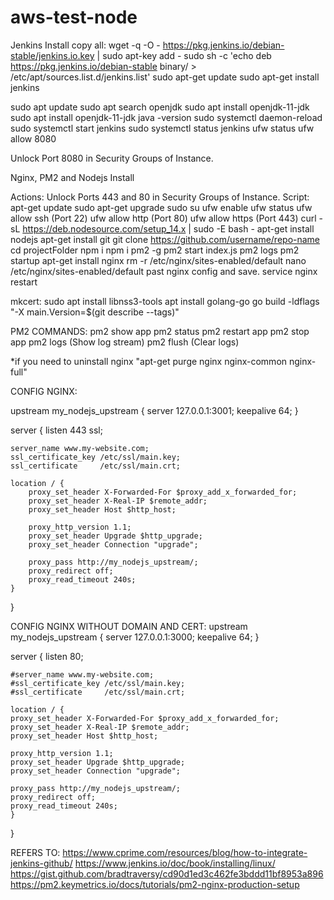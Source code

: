 # aws-test-node

Jenkins Install
copy all:
wget -q -O - https://pkg.jenkins.io/debian-stable/jenkins.io.key | sudo apt-key add -
sudo sh -c 'echo deb https://pkg.jenkins.io/debian-stable binary/ > \
    /etc/apt/sources.list.d/jenkins.list'
sudo apt-get update
sudo apt-get install jenkins

sudo apt update
sudo apt search openjdk
sudo apt install openjdk-11-jdk
sudo apt install openjdk-11-jdk
java -version
sudo systemctl daemon-reload
sudo systemctl start jenkins
sudo systemctl status jenkins
ufw status
ufw allow 8080

Unlock Port 8080 in Security Groups of Instance.


Nginx, PM2 and Nodejs Install

Actions:
Unlock Ports 443 and 80 in Security Groups of Instance.
Script:
apt-get update
sudo apt-get upgrade
sudo su
ufw enable
ufw status
ufw allow ssh (Port 22)
ufw allow http (Port 80)
ufw allow https (Port 443)
curl -sL https://deb.nodesource.com/setup_14.x | sudo -E bash -
apt-get install nodejs
apt-get install git
git clone https://github.com/username/repo-name
cd projectFolder
npm i
npm i pm2 -g
pm2 start index.js
pm2 logs
pm2 startup
apt-get install nginx
rm -r /etc/nginx/sites-enabled/default
nano /etc/nginx/sites-enabled/default
past nginx config and save.
service nginx restart

mkcert:
sudo apt install libnss3-tools
apt install golang-go
go build -ldflags "-X main.Version=$(git describe --tags)"


PM2 COMMANDS:
pm2 show app
pm2 status
pm2 restart app
pm2 stop app
pm2 logs (Show log stream)
pm2 flush (Clear logs)

*if you need to uninstall nginx "apt-get purge nginx nginx-common nginx-full"

CONFIG NGINX:

upstream my_nodejs_upstream {
    server 127.0.0.1:3001;
    keepalive 64;
}

server {
    listen 443 ssl;
    
    server_name www.my-website.com;
    ssl_certificate_key /etc/ssl/main.key;
    ssl_certificate     /etc/ssl/main.crt;
   
    location / {
    	proxy_set_header X-Forwarded-For $proxy_add_x_forwarded_for;
        proxy_set_header X-Real-IP $remote_addr;
    	proxy_set_header Host $http_host;
        
    	proxy_http_version 1.1;
    	proxy_set_header Upgrade $http_upgrade;
    	proxy_set_header Connection "upgrade";
        
    	proxy_pass http://my_nodejs_upstream/;
    	proxy_redirect off;
    	proxy_read_timeout 240s;
    }
}

CONFIG NGINX WITHOUT DOMAIN AND CERT:
upstream my_nodejs_upstream {
    server 127.0.0.1:3000;
    keepalive 64;
}

server {
    listen 80;

    #server_name www.my-website.com;
    #ssl_certificate_key /etc/ssl/main.key;
    #ssl_certificate     /etc/ssl/main.crt;

    location / {
    proxy_set_header X-Forwarded-For $proxy_add_x_forwarded_for;
    proxy_set_header X-Real-IP $remote_addr;
    proxy_set_header Host $http_host;

    proxy_http_version 1.1;
    proxy_set_header Upgrade $http_upgrade;
    proxy_set_header Connection "upgrade";

    proxy_pass http://my_nodejs_upstream/;
    proxy_redirect off;
    proxy_read_timeout 240s;
    }
}

REFERS TO:
https://www.cprime.com/resources/blog/how-to-integrate-jenkins-github/
https://www.jenkins.io/doc/book/installing/linux/
https://gist.github.com/bradtraversy/cd90d1ed3c462fe3bddd11bf8953a896
https://pm2.keymetrics.io/docs/tutorials/pm2-nginx-production-setup